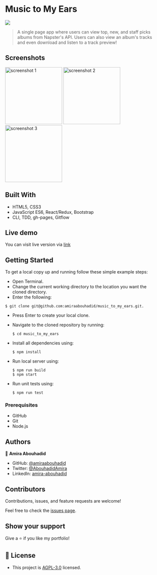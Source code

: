 # Music to My Ears

![](https://img.shields.io/badge/Microverse-blueviolet)

> A single page app where users can view top, new, and staff picks albums from Napster's API. Users can also view an album's tracks and even download and listen to a track preview!

## Screenshots 
<div class='text-center'>
<img src = 'https://user-images.githubusercontent.com/56790126/163241941-c757a4ea-eae3-4aa3-a403-eaf518fca544.png' alt='screenshot 1' width='185'/>

<img src= 'https://user-images.githubusercontent.com/56790126/163241942-c1ffb1f6-1b43-4390-b1a7-321a58afcf85.png' alt='screenshot 2' width='185' />

<img src='https://user-images.githubusercontent.com/56790126/163241947-08c1a4e8-0ac0-40ad-b56c-52c8cea17b46.png' alt='screenshot 3' width='185'/> 
</div>

## Built With

- HTML5, CSS3
- JavaScript ES6, React/Redux, Bootstrap
- CLI, TDD, gh-pages, Gitflow

## Live demo

You can visit live version via [link](https://amiraabouhadid.github.io/music_to_my_ears/)

## Getting Started

To get a local copy up and running follow these simple example steps:
- Open Terminal.
- Change the current working directory to the location you want the cloned directory.
- Enter the following:
```
$ git clone git@github.com:amiraabouhadid/music_to_my_ears.git.
```
- Press Enter to create your local clone.
- Navigate to the cloned repository by running:
    ```
    $ cd music_to_my_ears
    ```
- Install all dependencies using:
    ``` 
    $ npm install
    ```

- Run local server using:
    ```
    $ npm run build
    $ npm start
    ```
- Run unit tests using:
    ```
    $ npm run test

    ```

### Prerequisites
- GitHub
- Git
- Node.js


## Authors

👤 **Amira Abouhadid**

- GitHub: [@amiraabouhadid](https://github.com/amiraabouhadid)
- Twitter: [@AbouhadidAmira](https://twitter.com/AbouhadidAmira)
- LinkedIn: [amira-abouhadid](https://www.linkedin.com/in/amira-abouhadid/)


## Contributors

Contributions, issues, and feature requests are welcome!

Feel free to check the [issues page](https://github.com/amiraabouhadid/music_to_my_ears/issues).

## Show your support

Give a ⭐️ if you like my portfolio!

## 📝 License

- This project is [AGPL-3.0](./LICENSE) licensed.
